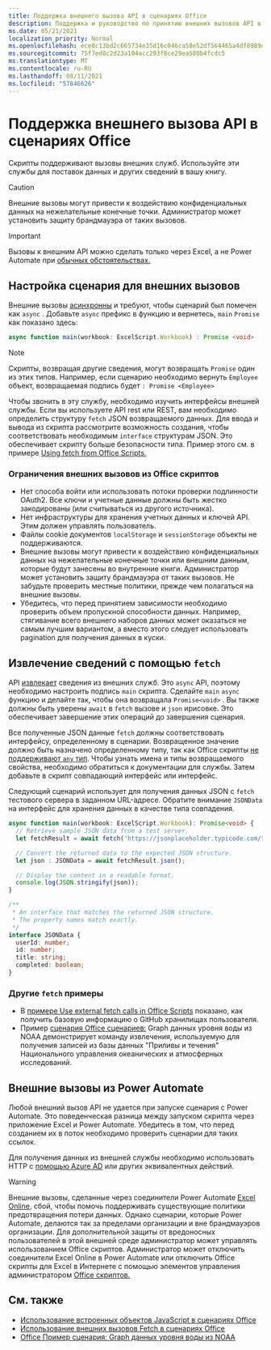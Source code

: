 ```yaml
---
title: Поддержка внешнего вызова API в сценариях Office
description: Поддержка и руководство по принятию внешних вызовов API в Office скрипта.
ms.date: 05/21/2021
localization_priority: Normal
ms.openlocfilehash: ece8c13bd2c665734e35d16c046ca58e52df564465a4df8989d90d887d897307
ms.sourcegitcommit: 75f7ed8c2d23a104acc293f8ce29ea580b4fcdc5
ms.translationtype: MT
ms.contentlocale: ru-RU
ms.lasthandoff: 08/11/2021
ms.locfileid: "57846626"
---
```

# <a name="external-api-call-support-in-office-scripts"></a>Поддержка внешнего вызова API в сценариях Office

Скрипты поддерживают вызовы внешних служб. Используйте эти службы для поставок данных и других сведений в вашу книгу.

> [!CAUTION]
> Внешние вызовы могут привести к воздействию конфиденциальных данных на нежелательные конечные точки. Администратор может установить защиту брандмауэра от таких вызовов.

> [!IMPORTANT]
> Вызовы к внешним API можно сделать только через Excel, а не Power Automate при [обычных обстоятельствах.](#external-calls-from-power-automate)

## <a name="configure-your-script-for-external-calls"></a>Настройка сценария для внешних вызовов

Внешние вызовы [асинхронны](https://developer.mozilla.org/docs/Learn/JavaScript/Asynchronous/Async_await) и требуют, чтобы сценарий был помечен как `async` . Добавьте `async` префикс в функцию и вернетесь, `main` `Promise` как показано здесь:

```typescript
async function main(workbook: ExcelScript.Workbook) : Promise <void>
```

> [!NOTE]
> Скрипты, возвращая другие сведения, могут возвращать `Promise` один из этих типов. Например, если сценарию необходимо вернуть `Employee` объект, возвращаемая подпись будет `: Promise <Employee>`

Чтобы звонить в эту службу, необходимо изучить интерфейсы внешней службы. Если вы используете API rest или REST, вам необходимо определить структуру `fetch` JSON возвращаемого данных. [](https://wikipedia.org/wiki/Representational_state_transfer) Для ввода и вывода из скрипта рассмотрите возможность создания, чтобы соответствовать необходимым `interface` структурам JSON. Это обеспечивает скрипту больше безопасности типа. Пример этого см. в примере [Using fetch from Office Scripts.](../resources/samples/external-fetch-calls.md)

### <a name="limitations-with-external-calls-from-office-scripts"></a>Ограничения внешних вызовов из Office скриптов

* Нет способа войти или использовать потоки проверки подлинности OAuth2. Все ключи и учетные данные должны быть жестко закодированы (или считываться из другого источника).
* Нет инфраструктуры для хранения учетных данных и ключей API. Этим должен управлять пользователь.
* Файлы cookie документов `localStorage` и `sessionStorage` объекты не поддерживаются.
* Внешние вызовы могут привести к воздействию конфиденциальных данных на нежелательные конечные точки или внешним данным, которые будут занесены во внутренние книги. Администратор может установить защиту брандмауэра от таких вызовов. Не забудьте проверить местные политики, прежде чем полагаться на внешние вызовы.
* Убедитесь, что перед принятием зависимости необходимо проверить объем пропускной способности данных. Например, стягивание всего внешнего наборов данных может оказаться не самым лучшим вариантом, а вместо этого следует использовать pagination для получения данных в куски.

## <a name="retrieve-information-with-fetch"></a>Извлечение сведений с помощью `fetch`

API [извлекает](https://developer.mozilla.org/docs/Web/API/Fetch_API) сведения из внешних служб. Это `async` API, поэтому необходимо настроить подпись `main` скрипта. Сделайте `main` `async` функцию и делайте так, чтобы она возвращала `Promise<void>` . Вы также должны быть уверены `await` в `fetch` вызове и `json` ирисовке. Это обеспечивает завершение этих операций до завершения сценария.

Все полученные JSON данные `fetch` должны соответствовать интерфейсу, определенному в сценарии. Возвращенное значение должно быть назначено определенному типу, так как Office скрипты [не поддерживают `any` тип](typescript-restrictions.md#no-any-type-in-office-scripts). Чтобы узнать имена и типы возвращаемого свойства, необходимо обратиться к документации для службы. Затем добавьте в скрипт совпадающий интерфейс или интерфейс.

Следующий сценарий использует для получения данных JSON с `fetch` тестового сервера в заданном URL-адресе. Обратите внимание `JSONData` на интерфейс для хранения данных в качестве типа совпадения.

```TypeScript
async function main(workbook: ExcelScript.Workbook): Promise<void> {
  // Retrieve sample JSON data from a test server.
  let fetchResult = await fetch('https://jsonplaceholder.typicode.com/todos/1');

  // Convert the returned data to the expected JSON structure.
  let json : JSONData = await fetchResult.json();

  // Display the content in a readable format.
  console.log(JSON.stringify(json));
}

/**
 * An interface that matches the returned JSON structure.
 * The property names match exactly.
 */
interface JSONData {
  userId: number;
  id: number;
  title: string;
  completed: boolean;
}
```

### <a name="other-fetch-samples"></a>Другие `fetch` примеры

* В [примере Use external fetch calls in Office Scripts](../resources/samples/external-fetch-calls.md) показано, как получить базовую информацию о GitHub хранилищах пользователя.
* Пример [сценария Office сценариев:](../resources/scenarios/noaa-data-fetch.md) Graph данных уровня воды из NOAA демонстрирует команду извлечения, используемую для получения записей из базы данных "Приливы и течения" Национального управления океанических и атмосферных исследований.

## <a name="external-calls-from-power-automate"></a>Внешние вызовы из Power Automate

Любой внешний вызов API не удается при запуске сценария с Power Automate. Это поведенческая разница между запуском скрипта через приложение Excel и Power Automate. Убедитесь в том, что перед созданием их в поток необходимо проверить сценарии для таких ссылок.

Для получения данных из внешней службы необходимо использовать HTTP с [помощью Azure AD](/connectors/webcontents/) или других эквивалентных действий.

> [!WARNING]
> Внешние вызовы, сделанные через соединители Power Automate [Excel Online,](/connectors/excelonlinebusiness) сбой, чтобы помочь поддерживать существующие политики предотвращения потери данных. Однако сценарии, которые Power Automate, делаются так за пределами организации и вне брандмауэров организации. Для дополнительной защиты от вредоносных пользователей в этой внешней среде администратор может управлять использованием Office скриптов. Администратор может отключить соединители Excel Online в Power Automate или отключить Office скрипты для Excel в Интернете с помощью элементов управления администратором [Office скриптов.](/microsoft-365/admin/manage/manage-office-scripts-settings)

## <a name="see-also"></a>См. также

* [Использование встроенных объектов JavaScript в сценариях Office](javascript-objects.md)
* [Использование внешних вызовов Fetch в сценариях Office](../resources/samples/external-fetch-calls.md)
* [Office Пример сценария: Graph данных уровня воды из NOAA](../resources/scenarios/noaa-data-fetch.md)
